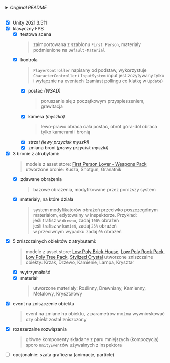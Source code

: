 _<details><summary>Original README</summary>_
Zadanie testowe

Wykonaj poniższe założenia gry typu First Person Shooter:
- Na scenie powinno znajdować się 5 obiektów do zniszczenia (np beczka, hydrant, etc.) oraz
gracz,
- Wymienione wyżej obiekty mają na sobie informacje z jakiego rodzaju materiału są
zrobione oraz ich wytrzymałość,
- Materiał nie jest powiązany z klasą material wbudowana w Unity, lecz określa z czego
fizycznie wykonany jest obiekt,
- Gracz powinien się poruszać jak w klasycznym FPS,
- Gracz posiada 3 różne bronie – każda broń ma określone jaki rodzaj obiektu niszczy oraz jak
duże obrażenia robi – sposób zmiany broni jest dowolny,
- Gdy gracz celuje w obiekt powinien móc go zniszczyć, jeśli broń którą aktualnie dzierży ma
możliwość uszkodzenia danego rodzaju materiału,
- Zniszczony obiekt powinien mieć możliwość podpięcia pod siebie dowolnych funkcji, które
wywoływać się będą po jego zniszczeniu – np wywołanie particle effects, lub otworzenie
drzwi, etc. Obiekt powinien móc przyjąć dowolne zachowanie bez konieczności dopisywania
kodu do jego klasy,
- Wszystkie elementy graficzne typu animacja, particle effects, etc. wpływaja korzystnie na
zadanie testowe,
- Wszystkie elementy zadania testowego powinny być traktowane jako część większego
rozszerzalnego systemu,
- Zadanie testowe powinno zostać wysłane jako pełny projekt wykonany w Unity3D w wersji
2021.3.5f1, prosimy również umieścić w projekcie informacje na temat sterowania.
  
Wykonane zadanie prosimy wysłać na adres e-mail: praca@beastgamesofficial.com

Beast Games S.A.
</details>

</br>

- [x] Unity 2021.3.5f1
- [x] klasyczny FPS
  - [x] testowa scena
    > zaimportowana z szablonu `First Person`, materiały podmienione na `Default-Material`
  - [x] kontrola   
    > `PlayerController` napisany od podstaw, wykorzystuje `CharacterController` i `InputSystem`
    > input jest zczytywany tylko i wyłącznie na eventach (zamiast pollingu co klatkę w `Update`)
    - [x] postać _(WSAD)_
      > poruszanie się z początkowym przyspieszeniem, grawitacja
    - [x] kamera _(myszka)_
      > lewo-prawo obraca cała postać, obrót góra-dól obraca tylko kamerami i bronią
    - [x] strzał _(lewy przycisk myszki)_
    - [x] zmiana broni _(prawy przycisk myszki)_
- [x] 3 bronie z atrubytami:
  > modele z asset store: [First Person Lover - Weapons Pack](https://assetstore.unity.com/packages/3d/props/guns/first-person-lover-weapons-pack-39976)
  > utworzone bronie: Kusza, Shotgun, Granatnik
  - [x] zdawane obrażenia
    > bazowe obrażenia, modyfikowane przez poniższy system
  - [x] materiały, na które działa
    > system modyfikatorów obrażeń przeciwko poszczególnym materiałom, edytowalny w inspektorze. Przykład:  
    > jeśli trafisz w `drewno`, zadaj `100%` obrażeń  
    > jeśli trafisz w `kamień`, zadaj `25%` obrażeń  
    > w przeciwnym wypadku zadaj `0%` obrażeń
- [x] 5 zniszczalnych obiektów z atrybutami:
    > modele z asset store: [Low Poly Brick House](https://assetstore.unity.com/packages/3d/props/exterior/low-poly-brick-houses-131899), [Low Poly Rock Pack](https://assetstore.unity.com/packages/3d/environments/low-poly-rock-pack-57874), [Low Poly Tree Pack](https://assetstore.unity.com/packages/3d/vegetation/trees/low-poly-tree-pack-57866), [Stylized Crystal](https://assetstore.unity.com/packages/3d/props/stylized-crystal-77275)
    > utworzone zniszczalne obiekty: Krzak, Drzewo, Kamienie, Lampa, Kryształ
  - [x] wytrzymałość
  - [x] materiał
    > utworzone materiały: Roślinny, Drewniany, Kamienny, Metalowy, Kryształowy
- [x] event na zniszczenie obiektu
    > event na zmiane hp obiektu, z parametrów można wywnioskować czy obiekt został zniszczony
- [x] rozszerzalne rozwiązania
    > główne komponenty składane z paru mniejszych (kompozycja)
    > sporo `UnityEvent`ów używalnych z inspektora
- [ ] opcjonalnie: szata graficzna (animacje, particle)
